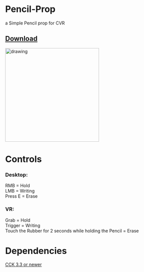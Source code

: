 # Pencil-Prop
a Simple Pencil prop for CVR

## [Download](https://github.com/Kyobinoyo/Pencil-Prop/releases)

<img src="https://i.imgur.com/eFQSlpM.jpeg" alt="drawing" width="300"/>

# Controls

### Desktop:  
RMB = Hold<br>
LMB = Writing<br>
Press E = Erase<br>

### VR:   
Grab = Hold<br>
Trigger = Writing<br>
Touch the Rubber for 2 seconds while holding the Pencil = Erase<br>
          
# Dependencies
[CCK 3.3 or newer](https://developers.abinteractive.net/cck/setup/)
